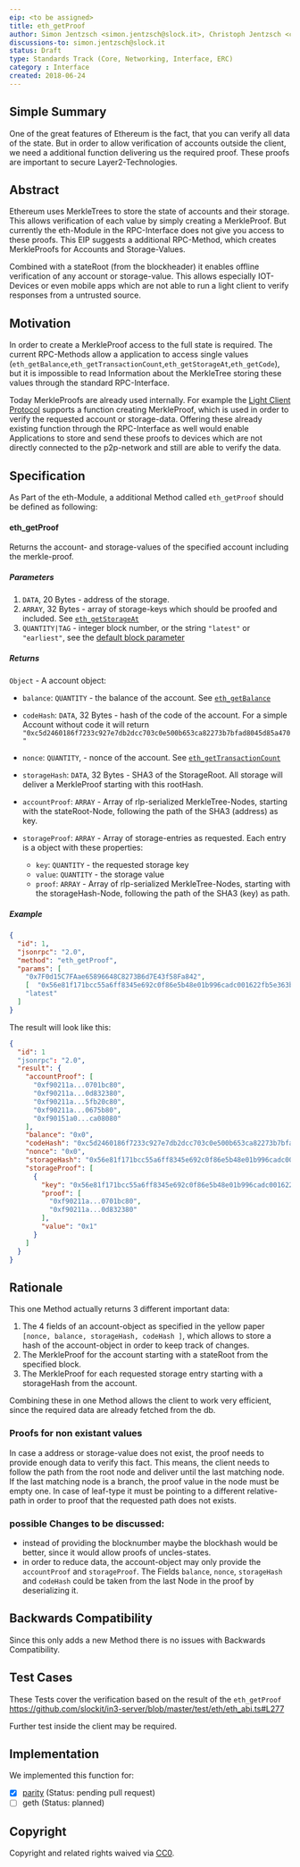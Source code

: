 ```yaml
---
eip: <to be assigned>
title: eth_getProof 
author: Simon Jentzsch <simon.jentzsch@slock.it>, Christoph Jentzsch <christoph.jentzsch@slock.it>
discussions-to: simon.jentzsch@slock.it
status: Draft
type: Standards Track (Core, Networking, Interface, ERC)
category : Interface
created: 2018-06-24
---
```


<!--You can leave these HTML comments in your merged EIP and delete the visible duplicate text guides, they will not appear and may be helpful to refer to if you edit it again. This is the suggested template for new EIPs. Note that an EIP number will be assigned by an editor. When opening a pull request to submit your EIP, please use an abbreviated title in the filename, `eip-draft_title_abbrev.md`. The title should be 44 characters or less.-->

## Simple Summary
<!--"If you can't explain it simply, you don't understand it well enough." Provide a simplified and layman-accessible explanation of the EIP.-->

One of the great features of Ethereum is the fact, that you can verify all data of the state. But in order to allow verification of accounts outside the client, we need a additional function delivering us the required proof. These proofs are important to secure Layer2-Technologies.


## Abstract
<!--A short (~200 word) description of the technical issue being addressed.-->

Ethereum uses MerkleTrees to store the state of accounts and their storage. This allows verification of each value by simply creating a MerkleProof. But currently the eth-Module in the RPC-Interface does not give you access to these proofs. This EIP suggests a additional RPC-Method, which creates MerkleProofs for Accounts and Storage-Values. 

Combined with a stateRoot (from the blockheader) it enables offline verification of any account or storage-value. This allows especially IOT-Devices or even mobile apps which are not able to run a light client to verify responses from a untrusted source.

## Motivation
<!--The motivation is critical for EIPs that want to change the Ethereum protocol. It should clearly explain why the existing protocol specification is inadequate to address the problem that the EIP solves. EIP submissions without sufficient motivation may be rejected outright.-->

In order to create a MerkleProof access to the full state is required. The current RPC-Methods allow a application to access single values (`eth_getBalance`,`eth_getTransactionCount`,`eth_getStorageAt`,`eth_getCode`), but it is impossible to read Information about the MerkleTree storing these values through the standard RPC-Interface.

Today MerkleProofs are already used internally. For example the [Light Client Protocol](https://github.com/zsfelfoldi/go-ethereum/wiki/Light-Ethereum-Subprotocol-%28LES%29#on-demand-data-retrieval) supports a function creating MerkleProof, which is used in order to verify the requested account or storage-data.
Offering these already existing function through the RPC-Interface as well would enable Applications to store and send these proofs to devices which are not directly connected to the p2p-network and still are able to verify the data. 


## Specification
<!--The technical specification should describe the syntax and semantics of any new feature. The specification should be detailed enough to allow competing, interoperable implementations for any of the current Ethereum platforms (go-ethereum, parity, cpp-ethereum, ethereumj, ethereumjs, and [others](https://github.com/ethereum/wiki/wiki/Clients)).-->

As Part of the eth-Module, a additional Method called `eth_getProof` should be defined as following:

#### eth_getProof

Returns the account- and storage-values of the specified account including the merkle-proof.  

##### Parameters

1. `DATA`, 20 Bytes - address of the storage.
2. `ARRAY`, 32 Bytes - array of storage-keys which should be proofed and included. See [`eth_getStorageAt`](https://github.com/ethereum/wiki/wiki/JSON-RPC#eth_getstorageat)  
3. `QUANTITY|TAG` - integer block number, or the string `"latest"` or `"earliest"`, see the [default block parameter](https://github.com/ethereum/wiki/wiki/JSON-RPC#the-default-block-parameter)

##### Returns

`Object` - A account object:

  - `balance`: `QUANTITY` - the balance of the account. See [`eth_getBalance`](https://github.com/ethereum/wiki/wiki/JSON-RPC#eth_getbalance) 
  - `codeHash`: `DATA`, 32 Bytes - hash of the code of the account. For a simple Account without code it will return `"0xc5d2460186f7233c927e7db2dcc703c0e500b653ca82273b7bfad8045d85a470"` 
  - `nonce`: `QUANTITY`, - nonce of the account. See [`eth_getTransactionCount`](https://github.com/ethereum/wiki/wiki/JSON-RPC#eth_gettransactioncount) 
  - `storageHash`: `DATA`, 32 Bytes - SHA3 of the StorageRoot. All storage will deliver a MerkleProof starting with this rootHash.
  - `accountProof`: `ARRAY` - Array of rlp-serialized MerkleTree-Nodes, starting with the stateRoot-Node, following the path of the SHA3 (address) as key. 
  - `storageProof`: `ARRAY` - Array of storage-entries as requested. Each entry is a object with these properties:
  
      - `key`: `QUANTITY` - the requested storage key
      - `value`: `QUANTITY` - the storage value
      - `proof`: `ARRAY` - Array of rlp-serialized MerkleTree-Nodes, starting with the storageHash-Node, following the path of the SHA3 (key) as path. 
      

##### Example


```json
{
  "id": 1,
  "jsonrpc": "2.0",
  "method": "eth_getProof",
  "params": [
    "0x7F0d15C7FAae65896648C8273B6d7E43f58Fa842",
    [  "0x56e81f171bcc55a6ff8345e692c0f86e5b48e01b996cadc001622fb5e363b421" ],
    "latest"
  ]
}
```

The result will look like this:

```json
{
  "id": 1
  "jsonrpc": "2.0",
  "result": {
    "accountProof": [
      "0xf90211a...0701bc80",
      "0xf90211a...0d832380",
      "0xf90211a...5fb20c80",
      "0xf90211a...0675b80",
      "0xf90151a0...ca08080"
    ],
    "balance": "0x0",
    "codeHash": "0xc5d2460186f7233c927e7db2dcc703c0e500b653ca82273b7bfad8045d85a470",
    "nonce": "0x0",
    "storageHash": "0x56e81f171bcc55a6ff8345e692c0f86e5b48e01b996cadc001622fb5e363b421",
    "storageProof": [
      {
        "key": "0x56e81f171bcc55a6ff8345e692c0f86e5b48e01b996cadc001622fb5e363b421",
        "proof": [
          "0xf90211a...0701bc80",
          "0xf90211a...0d832380"
        ],
        "value": "0x1"
      }
    ]
  }
}
```

## Rationale
<!--The rationale fleshes out the specification by describing what motivated the design and why particular design decisions were made. It should describe alternate designs that were considered and related work, e.g. how the feature is supported in other languages. The rationale may also provide evidence of consensus within the community, and should discuss important objections or concerns raised during discussion.-->

This one Method actually returns 3 different important data:

1. The 4 fields of an account-object as specified in the yellow paper `[nonce, balance, storageHash, codeHash ]`, which allows to store a hash of the account-object in order to keep track of changes.
2. The MerkleProof for the account starting with a stateRoot from the specified block.
3. The MerkleProof for each requested storage entry starting with a storageHash from the account.

Combining these in one Method allows the client to work very efficient, since the required data are already fetched from the db.

### Proofs for non existant values

In case a address or storage-value does not exist, the proof needs to provide enough data to verify this fact. This means, the client needs to follow the path from the root node and deliver until the last matching node. If the last matching node is a branch, the proof value in the node must be empty one. In case of leaf-type it must be pointing to a different relative-path in order to proof that the requested path does not exists.

### possible Changes to be discussed:

- instead of providing the blocknumber maybe the blockhash would be better, since it would allow proofs of uncles-states.
- in order to reduce data, the account-object may only provide the `accountProof` and `storageProof`. The Fields `balance`, `nonce`, `storageHash` and `codeHash` could be taken from the last Node in the proof by deserializing it. 

## Backwards Compatibility
<!--All EIPs that introduce backwards incompatibilities must include a section describing these incompatibilities and their severity. The EIP must explain how the author proposes to deal with these incompatibilities. EIP submissions without a sufficient backwards compatibility treatise may be rejected outright.-->

Since this only adds a new Method there is no issues with Backwards Compatibility.

## Test Cases
<!--Test cases for an implementation are mandatory for EIPs that are affecting consensus changes. Other EIPs can choose to include links to test cases if applicable.-->

These Tests cover the verification based on the result of the `eth_getProof`
https://github.com/slockit/in3-server/blob/master/test/eth/eth_abi.ts#L277

<TODO> Further test inside the client may be required.

## Implementation
<!--The implementations must be completed before any EIP is given status "Final", but it need not be completed before the EIP is accepted. While there is merit to the approach of reaching consensus on the specification and rationale before writing code, the principle of "rough consensus and running code" is still useful when it comes to resolving many discussions of API details.-->

We implemented this function for:

- [x] [parity](https://github.com/paritytech/parity/pull/9001) (Status: pending pull request)
- [ ] geth (Status: planned)

## Copyright
Copyright and related rights waived via [CC0](https://creativecommons.org/publicdomain/zero/1.0/).
